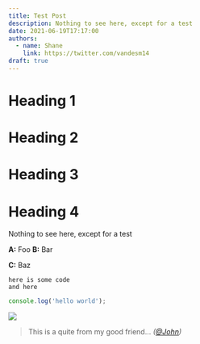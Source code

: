```yaml
---
title: Test Post
description: Nothing to see here, except for a test
date: 2021-06-19T17:17:00
authors:
  - name: Shane
    link: https://twitter.com/vandesm14
draft: true
---
```

# Heading 1
# Heading 2
# Heading 3
# Heading 4

Nothing to see here, except for a test

**A:** Foo
**B:** Bar

**C:** Baz

```
here is some code
and here
```

```js
console.log('hello world');
```

![](/images/peek-at-a-post.png)

> This is a quite from my good friend...
> *([@John](/))*